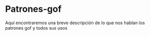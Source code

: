 # Patrones-gof
Aquí encontraremos una breve descripción de lo que nos hablan los patrones gof y todos sus usos
